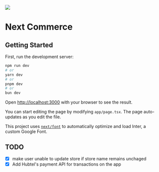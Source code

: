 ![](https://img.shields.io/badge/Quami-Killy-blue)

# Next Commerce

## Getting Started

First, run the development server:

```bash
npm run dev
# or
yarn dev
# or
pnpm dev
# or
bun dev
```

Open [http://localhost:3000](http://localhost:3000) with your browser to see the result.

You can start editing the page by modifying `app/page.tsx`. The page auto-updates as you edit the file.

This project uses [`next/font`](https://nextjs.org/docs/basic-features/font-optimization) to automatically optimize and load Inter, a custom Google Font.

## TODO

- [x] make user unable to update store if store name remains unchaged
- [x] Add Hubtel's payment API for transactions on the app
